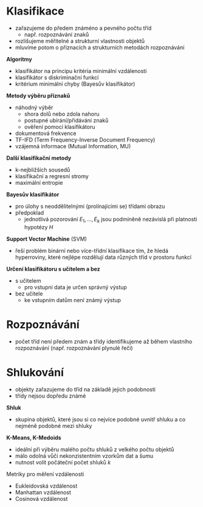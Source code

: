 # Klasifikace

- zařazujeme do předem známéno a pevného počtu tříd
	- např. rozpoznávání znaků
- rozlišujeme měřitelné a strukturní vlastnosti objektů
- mluvíme potom o příznacích a strukturních metodách rozpoznávání

**Algoritmy**
- klasifikátor na principu kritéria minimální vzdálenosti
- klasifikátor s diskriminační funkcí
- kritérium minimální chyby (Bayesův klasifikátor)

**Metody výběru příznaků**
- náhodný výběr
	- shora dolů nebo zdola nahoru
	- postupné ubírání/přidávání znaků
	- ověření pomocí klasifikátoru
- dokumentová frekvence
- TF-IFD (Term Frequency-Inverse Document Frequency)
- vzájemná informace (Mutual Information, MU)

**Další klasifikační metody**
- k-nejbližších sousedů
- klasifikační a regresní stromy
- maximální entropie

**Bayesův klasifikátor**
- pro úlohy s neoddělitelnými (prolínajícími se) třídami obrazu
- předpoklad
	- jednotlivá pozorování $E_{1}, \dots, E_{k}$ jsou podmíněně nezávislá při platnosti hypotézy $H$

**Support Vector Machine** (SVM)
- řeší problém binární nebo více-třídní klasifikace tím, že hledá hyperroviny, které nejlépe rozdělují data různých tříd v prostoru funkcí

**Určení klasifikátoru s učitelem a bez**
- s učitelem
	- pro vstupní data je určen správný výstup
- bez učitele
	- ke vstupním datům není známý výstup

# Rozpoznávání

- počet tříd není předem znám a třídy identifikujeme až během vlastního rozpoznávání (např. rozpoznávání plynulé řeči)

# Shlukování

- objekty zařazujeme do tříd na základě jejich podobnosti
- třídy nejsou dopředu známé

**Shluk**
- skupina objektů, které jsou si co nejvíce podobné uvnitř shluku a co nejméně podobné mezi shluky

**K-Means, K-Medoids**
- ideální při výběru malého počtu shluků z velkého počtu objektů
- málo odolná vůči nekonzistentním vzorkům dat a šumu
- nutnost volit počáteční počet shluků $k$

Metriky pro měření vzdálenosti
- Eukleidovská vzdálenost
- Manhattan vzdálenost
- Cosinová vzdálenost
